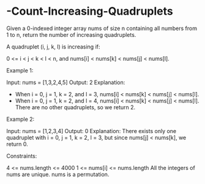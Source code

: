 # -Count-Increasing-Quadruplets


Given a 0-indexed integer array nums of size n containing all numbers from 1 to n, return the number of increasing quadruplets.

A quadruplet (i, j, k, l) is increasing if:

0 <= i < j < k < l < n, and
nums[i] < nums[k] < nums[j] < nums[l].
 

Example 1:

Input: nums = [1,3,2,4,5]
Output: 2
Explanation: 
- When i = 0, j = 1, k = 2, and l = 3, nums[i] < nums[k] < nums[j] < nums[l].
- When i = 0, j = 1, k = 2, and l = 4, nums[i] < nums[k] < nums[j] < nums[l]. 
There are no other quadruplets, so we return 2.

Example 2:

Input: nums = [1,2,3,4]
Output: 0
Explanation: There exists only one quadruplet with i = 0, j = 1, k = 2, l = 3, but since nums[j] < nums[k], we return 0.
 

Constraints:

4 <= nums.length <= 4000
1 <= nums[i] <= nums.length
All the integers of nums are unique. nums is a permutation.
